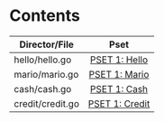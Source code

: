 # Contents

| Director/File |        Pset   |
| ------------- |:-------------:|
| hello/hello.go      | [PSET 1: Hello][1] |
| mario/mario.go      | [PSET 1: Mario][2] |
| cash/cash.go       | [PSET 1: Cash][3] |
| credit/credit.go     | [PSET 1: Credit][4] |

[1]: http://docs.cs50.net/problems/hello/hello.html
[2]: http://docs.cs50.net/problems/mario/less/mario.html
[3]: http://docs.cs50.net/problems/cash/cash.html
[4]: http://docs.cs50.net/problems/credit/credit.html

